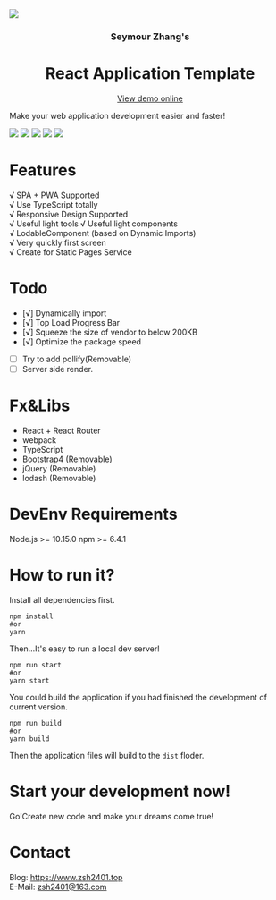 
<img style="margin-left:auto;margin-right:auto;display:block" src="http://sz-rat.zsh2401.top/favicon.ico">

<div style="text-align:center">

### **S**eymour **Z**hang's
# **R**eact **A**pplication **T**emplate   

[View demo online](https://sz-rat.zsh2401.top)
</div>

Make your web application development easier and faster!

![](http://img.shields.io/travis/zsh2401/sz-rat.svg)
![](https://img.shields.io/node/v/webpack)
![](https://img.shields.io/github/languages/code-size/zsh2401/sz-rat)
![](https://img.shields.io/badge/license-MIT-green)
![](https://img.shields.io/github/package-json/v/zsh2401/sz-rat)
# Features
√ SPA + PWA Supported  
√ Use TypeScript totally   
√ Responsive Design Supported     
√ Useful light tools
√ Useful light components  
√ LodableComponent (based on Dynamic Imports)    
√ Very quickly first screen   
√ Create for Static Pages Service

# Todo
- [√] Dynamically import   
- [√] Top Load Progress Bar
- [√] Squeeze the size of vendor to below 200KB    
- [√] Optimize the package speed    
- [ ] Try to add pollify(Removable)
- [ ] Server side render.
# Fx&Libs
* React + React Router
* webpack
* TypeScript
* Bootstrap4 (Removable)
* jQuery (Removable)
* lodash (Removable)

# DevEnv Requirements
Node.js >= 10.15.0
npm >= 6.4.1

# How to run it?
Install all dependencies first.
```
npm install
#or
yarn
```
Then...It's easy to run a local dev server!
```
npm run start
#or
yarn start
```
You could build the application if you had finished the development of current version.
```
npm run build
#or
yarn build
```
Then the application files will build to the `dist` floder.
# Start your development now!
Go!Create new code and make your dreams come true!

# Contact
Blog: https://www.zsh2401.top   
E-Mail: zsh2401@163.com
